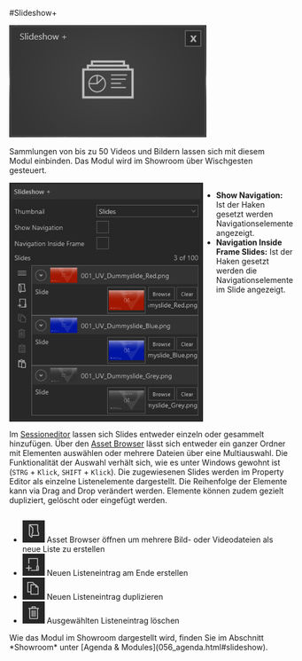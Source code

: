 #Slideshow+

![SlideShowModul](img/Manager/Module/Slideshowplus_Module.PNG) 

Sammlungen von bis zu 50 Videos und Bildern lassen sich mit diesem Modul einbinden.
Das Modul wird im Showroom über Wischgesten gesteuert.

<div style="display: flex">
    <img src="img/Manager/Module/SlideshowplusProperties.PNG" width="350" style="float:left">
    <div>
        <ul>
            <li><b>Show Navigation:</b> Ist der Haken gesetzt werden Navigationselemente angezeigt.</li>
            <li><b>Navigation Inside Frame Slides:</b> Ist der Haken gesetzt werden die Navigationselemente im Slide angezeigt.</li>
        </ul>
    </div>
</div>

Im [Sessioneditor](006_sessions.html#session-editor) lassen sich Slides entweder einzeln oder gesammelt hinzufügen. Über den [Asset Browser](050_assetbrowser.md) lässt sich entweder ein ganzer Ordner mit Elementen auswählen oder mehrere Dateien über eine Multiauswahl. Die Funktionalität der Auswahl verhält sich, wie es unter Windows gewohnt ist (`STRG` + `Klick`, `SHIFT` + `Klick`).
Die zugewiesenen Slides werden im Property Editor als einzelne Listenelemente dargestellt. Die Reihenfolge der Elemente kann via Drag and Drop verändert werden. Elemente können zudem gezielt dupliziert, gelöscht oder eingefügt werden.

<div style="display: flex; justify-content: space-between;">

<!-- <div>
        <img src="img/Manager/Module/Slideshowplus_PropertyEditor.PNG" />
</div> -->

<ul>
    <li><div><img src="img/Manager/Module/Storyboardplus_Icon_Folder.PNG" /> Asset Browser öffnen um mehrere Bild- oder Videodateien als neue Liste zu erstellen</div> </li>
    <li><div>
        <img src="img/Manager/Module/Storyboardplus_Icon_New.PNG"/> Neuen Listeneintrag am Ende erstellen
    </div></li>
    <li><div><img src="img/Manager/Module/Storyboardplus_Icon_Duplicate.PNG"/> Neuen Listeneintrag duplizieren</div></li>
    <li><div><img src="img/Manager/Module/Storyboardplus_Icon_Delete.PNG"/> Ausgewählten Listeneintrag löschen</div></li>
</ul>


</div>
Wie das Modul im Showroom dargestellt wird, finden Sie im Abschnitt *Showroom* unter [Agenda & Modules](056_agenda.html#slideshow).

